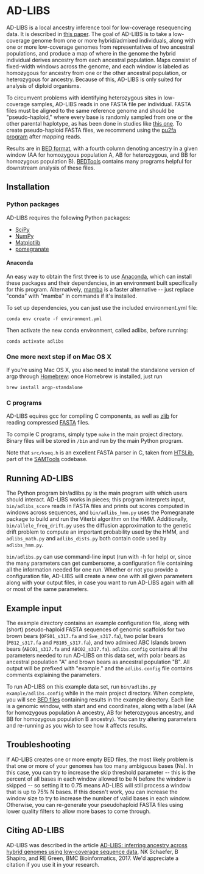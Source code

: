 # AD-LIBS
AD-LIBS is a local ancestry inference tool for low-coverage resequencing data. It is described in [this paper](https://doi.org/10.1186/s12859-017-1613-0). The goal of AD-LIBS is to take a low-coverage genome from one or more hybrid/admixed individuals, along with one or more low-coverage genomes from representatives of two ancestral populations, and produce a map of where in the genome the hybrid individual derives ancestry from each ancestral population. Maps consist of fixed-width windows across the genome, and each window is labeled as homozygous for ancestry from one or the other ancestral population, or heterozygous for ancestry. Because of this, AD-LIBS is only suited for analysis of diploid organisms.

To circumvent problems with identifying heterozygous sites in low-coverage samples, AD-LIBS reads in one FASTA file per individual. FASTA files must be aligned to the same reference genome and should be "pseudo-haploid," where every base is randomly sampled from one or the other parental haplotype, as has been done in studies like [this one](https://doi.org/10.1371/journal.pgen.1003345). To create pseudo-haploid FASTA files, we recommend using the [pu2fa program](https://github.com/Paleogenomics/Chrom-Compare) after mapping reads. 

Results are in [BED format](https://genome.ucsc.edu/FAQ/FAQformat.html#format1), with a fourth column denoting ancestry in a given window (AA for homozygous population A, AB for heterozygous, and BB for homozygous population B). [BEDTools](https://github.com/arq5x/bedtools2) contains many programs helpful for downstream analysis of these files.

## Installation

### Python packages
AD-LIBS requires the following Python packages:

- [SciPy](https://www.scipy.org/)
- [NumPy](http://www.numpy.org/)
- [Matplotlib](http://matplotlib.org/)
- [pomegranate](https://pomegranate.readthedocs.io/en/latest/)

#### Anaconda
An easy way to obtain the first three is to use [Anaconda](https://www.continuum.io/downloads), 
which can install these packages and their dependencies, in an environment built specifically
for this program. Alternatively, [mamba](https://github.com/mamba-org/mamba) is a faster alternative -- just replace "conda" with "mamba" in commands if it's installed.

To set up dependencies, you can just use the included environment.yml file:

`conda env create -f environment.yml`

Then activate the new conda environment, called adlibs, before running:

`conda activate adlibs`

### One more next step if on Mac OS X
If you're using Mac OS X, you also need to install the standalone version of argp through [Homebrew](https://brew.sh/): once Homebrew is installed, just run

`brew install argp-standalone`

### C programs
AD-LIBS equires gcc for compiling C components, as well as [zlib](http://www.zlib.net/) 
for reading compressed [FASTA](https://en.wikipedia.org/wiki/FASTA_format) files.

To compile C programs, simply type `make` in the main project directory.
Binary files will be stored in `/bin` and run by the main Python program.

Note that `src/kseq.h` is an excellent FASTA parser in C, taken from 
[HTSLib](https://github.com/samtools/htslib), part of the 
[SAMTools](https://github.com/samtools) codebase.

## Running AD-LIBS

The Python program bin/adlibs.py is the main program with which users should interact.
AD-LIBS works in pieces; this program interprets input, `bin/adlibs_score` 
reads in FASTA files and prints out scores computed in windows across sequences, 
and `bin/adlibs_hmm.py` uses the Pomegranate package to build and run the 
Viterbi algorithm on the HMM. Additionally, `bin/allele_freq_drift.py` uses the 
diffusion approximation to the genetic drift problem to compute an important 
probability used by the HMM, and `adlibs_math.py` and `adlibs_dists.py` both 
contain code used by `adlibs_hmm.py`.

`bin/adlibs.py` can use command-line input (run with -h for help) or, since 
the many parameters can get cumbersome, a configuration file containing all 
the information needed for one run. Whether or not you provide a configuration 
file, AD-LIBS will create a new one with all given parameters along with your 
output files, in case you want to run AD-LIBS again with all or most of the 
same parameters.

## Example input

The example directory contains an example configuration file, along with 
(short) pseudo-haploid FASTA sequences of genomic scaffolds for two brown bears 
(`OFS01_s317.fa` and `Swe_s317.fa`), two polar bears (`PB12_s317.fa` and 
`PB105_s317.fa`), and two admixed ABC Islands brown bears (`ABC01_s317.fa` and 
`ABC02_s317.fa`). `adlibs.config` contains all the parameters needed to run 
AD-LIBS on this data set, with polar bears as ancestral population "A" and 
brown bears as ancestral population "B". All output will be prefixed with 
"example." and the `adlibs.config` file contains comments explaining the 
parameters.

To run AD-LIBS on this example data set, run 
`bin/adlibs.py example/adlibs.config` while in the main project directory. 
When complete, you will see 
[BED files](https://genome.ucsc.edu/FAQ/FAQformat#format1) 
containing results in the example directory. Each line is a genomic window, 
with start and end coordinates, along with a label (AA for homozygous 
population A ancestry, AB for heterozygous ancestry, and BB for homozygous 
population B ancestry). You can try altering parameters and re-running as you 
wish to see how it affects results.

## Troubleshooting

If AD-LIBS creates one or more empty BED files, the most likely problem is that one or more of your genomes has too many ambiguous bases (Ns). In this case, you can try to increase the skip threshold parameter -- this is the percent of all bases in each window allowed to be N before the window is skipped -- so setting it to 0.75 means AD-LIBS will still process a window that is up to 75% N bases. If this doesn't work, you can increase the window size to try to increase the number of valid bases in each window. Otherwise, you can re-generate your pseudohaploid FASTA files using lower quality filters to allow more bases to come through.

## Citing AD-LIBS

AD-LIBS was described in the article [AD-LIBS: inferring ancestry across hybrid genomes using low-coverage sequence data](https://doi.org/10.1186/s12859-017-1613-0), NK Schaefer, B Shapiro, and RE Green, BMC Bioinformatics, 2017. We'd appreciate a citation if you use it in your research.

